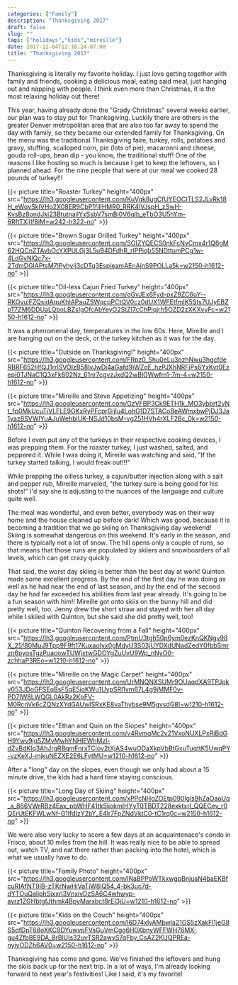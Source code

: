 ```yaml
---
categories: ["Family"]
description: "Thanksgiving 2017"
draft: false
slug: ""
tags: ["holidays","kids","mireille"]
date: 2017-12-04T12:16:24-07:00
title: "Thanksgiving 2017"
---
```


Thanksgiving is literally my favorite holiday. I just love getting together with family and friends, cooking a delicious meal, eating said meal, just hanging out and napping with people. I think even more than Christmas, it is the most relaxing holiday out there!

This year, having already done the "Grady Christmas" several weeks earlier, our plan was to stay put for Thanksgiving. Luckily there are others in the greater Denver metropolitan area that are also too far away to spend the day with family, so they became our extended family for Thanksgiving. On the menu was the traditional Thanksgiving faire, turkey, rolls, potatoes and gravy, stuffing, scalloped corn, pie (lots of pie), macaronni and cheese, gouda roll-ups, bean dip - you know, the traditional stuff! One of the reasons I like hosting so much is because I get to keep the leftovers, so I planned ahead. For the nine people that were at our meal we cooked 28 pounds of turkey!!!

{{< picture title="Roaster Turkey" height="400px" src="https://lh3.googleusercontent.com/KuVgk8ugCfUYEOCITLS2JLvRk18H_eWqvSkIVHp2X08ER9CbP1fiIlHMR0_RRK4lVJspH_zSwH-KvsBz8ondJki23BtutnailYxSsbV7smBi0V6qlb_eTbO3U5hYm-6RftTXjIlf8iM=w242-h322-no" >}}

{{< picture title="Brown Sugar Grilled Turkey" height="400px" src="https://lh3.googleusercontent.com/SOIZYQECS0nkFcNyCmx4r1Q6gM62HQCnZTAvbOcYXPULGj3L5uB4DFdhR_rlPPiqb55NDttumPCg1w-4LdGvNlQc7x-2TdmDGlAPtsM7lPyhyIj3cDTq3EspieamAEnAjnS9POLLa5k=w2150-h1612-no" >}}

{{< picture title="Oil-less Cajun Fried Turkey" height="400px" src="https://lh3.googleusercontent.com/gGvJEx6Fyd-pxZ9ZC6uY--RKOvuiFZQsidAquKhIAPauZSWqcpPCtQV0cz0dUX1WFEtfmIK5Sts7UJyEBZpT7ZM6DDUaLQboLBZsIgOfcAbYeyO2StZI7cChPiqjrh5OZD2zXKXvyFc=w2150-h1612-no" >}}

It was a phenomenal day, temperatures in the low 60s. Here, Mireille and I are hanging out on the deck, or the turkey kitchen as it was for the day.

{{< picture title="Outside on Thanksgiving!" height="400px" src="https://lh3.googleusercontent.com/FRpz0_Shu0eLu3pzhNwu3hgcfdeRBRF652HfQJ1rrlSVOIzB58lvJwDi4aGafd9jWZqE_hzPJXhNRFjPs6YxKvt0Ezepi0TJNaC1Q3xFk602Nz_61nr7cgvzJxdQ2wBlGWwfm1-7m-4=w2150-h1612-no" >}}

{{< picture title="Mireille and Steve Appetizing" height="400px" src="https://lh3.googleusercontent.com/GzVFBP3Ck9ETH1k_MO3ybbrt2vNt_fp0MkUcuTiVLFLE9GKxRyPFcprGijIu4LohG1D7STACoBeAWmxbwPjDJ3Ja1yaz8SVWIYuAJuWehblUK-NSJd10bsM-vg251HVh4rXLF2Bc_0k=w2150-h1612-no" >}}

Before I even put any of the turkeys in their respective cooking devices, I was prepping them. For the roaster turkey, I just washed, salted, and peppered it. While I was doing it, Mireille was watching and said, "If the turkey started talking, I would freak out!!!"

While prepping the oilless turkey, a cajun/butter injection along with a salt and pepper rub, Mireille marveled, "the turkey sure is being good for his shots!" I'd say she is adjusting to the nuances of the language and culture quite well.

The meal was wonderful, and even better, everybody was on their way home and the house cleaned up before dark! Which was good, because it is becoming a tradition that we go skiing on Thanksgiving day weekend! Skiing is somewhat dangerous on this weekend. It's early in the season, and there is typically not a lot of snow. The hill opens only a couple of runs, so that means that those runs are populated by skiiers and snowboarders of all levels, which can get crazy quickly.

That said, the worst day skiing is better than the best day at work! Quinton made some excellent progress. By the end of the first day he was doing as well as he had near the end of last season, and by the end of the second day he had far exceeded his abilities from last year already. It's going to be a fun season with him!! Mireille got onto skiis on the bunny hill and did pretty well, too. Jenny drew the short straw and stayed with her all day while I skiied with Quinton, but she said she did pretty well, too!

{{< picture title="Quinton Recovering from a Fall" height="400px" src="https://lh3.googleusercontent.com/PtmU3tgh50p6ym0ezKnQKNgv98X_25f80MuJ9Tpp9F9ft17KuxaoIyx0gMdyU3S03jUYDXdUNadZedY0fbbSmrzn6pyqsTgzPuaoowTUWjxtwGDOYgZuUvU9Wp_nNyO0-zchhaP3REo=w1210-h1612-no" >}}

{{< picture title="Mireille on the Magic Carpet" height="400px" src="https://lh3.googleusercontent.com/UrMNQNXSUMr9OUaqdXA9TPJpky053JDoGFSEqBsF5qE5ioKWu1UvpSRl1vm67L4g9jMMF0v-PD7IW8LWQGL0AkRz2KpFV-M0RcnVk6cZQNzXYdGAUwISRxKE8vaThybse9M5gvsdG8I=w1210-h1612-no" >}}

{{< picture title="Ethan and Quin on the Slopes" height="400px" src="https://lh3.googleusercontent.com/v4RvmqMc2v21VxoNUXLPxRjBdGH9Ywv9jq5ZMvMwhYNHlEWhMzl-dZvBdKlq3AhJrgRBqmFnrxTCiov2tXjAS4wuODaXkpVbBtGxuTuqttK5UwqPY-vzKeXJ-mjkuNEZXE2E6LFytMU=w1210-h1612-no" >}}

After a "long" day on the slopes, even though we only had about a 15 minute drive, the kids had a hard time staying conscious.

{{< picture title="Long Day of Skiing" height="400px" src="https://lh3.googleusercontent.com/xPPcNHgZOEtp090lgis9hZaOaoUq_a_866VWrRBz4Eax_pbWHF41tk5iiokmIHYyT0TBDT228exktxrI_QQECev_r0QErUtEKFWLwNf-G1IfdIzY2bY_E4lr7FpZNdVktC0-tC1rq0c=w2150-h1612-no" >}}

We were also very lucky to score a few days at an acquaintenace's condo in Frisco, about 10 miles from the hill. It was really nice to be able to spread out, watch TV, and eat there rather than packing into the hotel, which is what we usually have to do.

{{< picture title="Family Photo" height="400px" src="https://lh3.googleusercontent.com/lNaBPPoWTkxwgpBnjuaN4baEKBfcuRIAfNT9IB-zTKrNwHiVaTjW8lQ54_4-bk3uc7d-dYTOuQaliphSjxxrI3VnxivDzSA6C4whwyp-ayrz1ZGHbtgfJthmk4BpyMarxbct8rEI3jU=w1210-h1612-no" >}}

{{< picture title="Kids on the Couch" height="400px" src="https://lh3.googleusercontent.com/l6D74xlyAMbwla21GS5zXakFl1jeG8S5qfDpT68oXKC9DYuwvpFVsGuVmCgg6H0XbnyWFFWH76MX-gu4ZfbBE9DA_8rBlUIs32uvTSR2awvS7qFby_CsAZ2KUQPREa-nyiyODZh6AV0=w2150-h1612-no" >}}

Thanksgiving has come and gone. We've finished the leftovers and hung the skiis back up for the next trip. In a lot of ways, I'm already looking forward to next year's festivities! Like I said, it's my favorite!